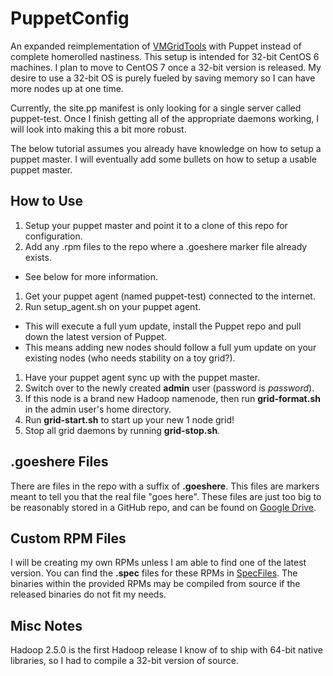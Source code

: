 PuppetConfig
============

An expanded reimplementation of [VMGridTools](https://github.com/dkwasny/VMGridTools) with Puppet instead of complete homerolled nastiness.
This setup is intended for 32-bit CentOS 6 machines.
I plan to move to CentOS 7 once a 32-bit version is released.
My desire to use a 32-bit OS is purely fueled by saving memory so I can have more nodes up at one time.

Currently, the site.pp manifest is only looking for a single server called puppet-test.
Once I finish getting all of the appropriate daemons working, I will look into making this a bit more robust.

The below tutorial assumes you already have knowledge on how to setup a puppet master.
I will eventually add some bullets on how to setup a usable puppet master.

How to Use
------------
1. Setup your puppet master and point it to a clone of this repo for configuration.
1. Add any .rpm files to the repo where a .goeshere marker file already exists.
 * See below for more information.
1. Get your puppet agent (named puppet-test) connected to the internet.
1. Run setup_agent.sh on your puppet agent.
 * This will execute a full yum update, install the Puppet repo and pull down the latest version of Puppet.
 * This means adding new nodes should follow a full yum update on your existing nodes (who needs stability on a toy grid?).
1. Have your puppet agent sync up with the puppet master.
1. Switch over to the newly created **admin** user (password is *password*).
1. If this node is a brand new Hadoop namenode, then run **grid-format.sh** in the admin user's home directory.
1. Run **grid-start.sh** to start up your new 1 node grid!
1. Stop all grid daemons by running **grid-stop.sh**.

.goeshere Files
-----------
There are files in the repo with a suffix of **.goeshere**.
This files are markers meant to tell you that the real file "goes here".
These files are just too big to be reasonably stored in a GitHub repo, and can be found on [Google Drive](https://drive.google.com/folderview?id=0BxpgL9f7eLyfUHhqWlRtRHRQS28&usp=sharing).

Custom RPM Files
-----------
I will be creating my own RPMs unless I am able to find one of the latest version.
You can find the **.spec** files for these RPMs in [SpecFiles](https://github.com/dkwasny/SpecFiles).
The binaries within the provided RPMs may be compiled from source if the released binaries do not fit my needs.

Misc Notes
-----------
Hadoop 2.5.0 is the first Hadoop release I know of to ship with 64-bit native libraries, so I had to compile a 32-bit version of source.
